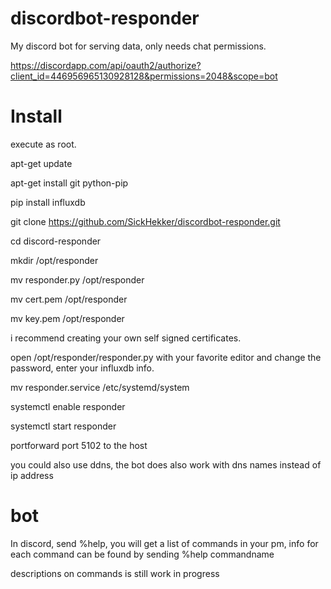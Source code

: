 # discordbot-responder
My discord bot for serving data, only needs chat permissions.

https://discordapp.com/api/oauth2/authorize?client_id=446956965130928128&permissions=2048&scope=bot
# Install
execute as root.

apt-get update

apt-get install git python-pip

pip install influxdb

git clone https://github.com/SickHekker/discordbot-responder.git

cd discord-responder

mkdir /opt/responder

mv responder.py /opt/responder

mv cert.pem /opt/responder

mv key.pem /opt/responder

i recommend creating your own self signed certificates.


open /opt/responder/responder.py with your favorite editor and change the password, enter your influxdb info.

mv responder.service /etc/systemd/system

systemctl enable  responder

systemctl start responder

portforward port 5102 to the host

you could also use ddns, the bot does also work with dns names instead of ip address

# bot
In discord, send %help, you will get a list of commands in your pm, info for each command can be found by sending %help commandname

descriptions on commands is still work in progress
